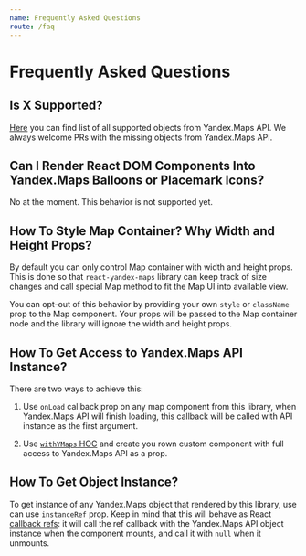 ```yaml
---
name: Frequently Asked Questions
route: /faq
---
```


# Frequently Asked Questions

## Is X Supported?

[Here][] you can find list of all supported objects from Yandex.Maps API. We
always welcome PRs with the missing objects from Yandex.Maps API.

[here]: /#what-is-supported

## Can I Render React DOM Components Into Yandex.Maps Balloons or Placemark Icons?

No at the moment. This behavior is not supported yet.

## How To Style Map Container? Why Width and Height Props?

By default you can only control Map container with width and height props. This
is done so that `react-yandex-maps` library can keep track of size changes and
call special Map method to fit the Map UI into available view.

You can opt-out of this behavior by providing your own `style` or `className`
prop to the Map component. Your props will be passed to the Map container node
and the library will ignore the width and height props.

## How To Get Access to Yandex.Maps API Instance?

There are two ways to achieve this:

1. Use `onLoad` callback prop on any map component from this library, when
   Yandex.Maps API will finish loading, this callback will be called with API
   instance as the first argument.

2. Use [`withYMaps` HOC][withymaps] and create you rown custom component with
   full access to Yandex.Maps API as a prop.

[withymaps]: /provider-consumer/with-ymaps-hoc

## How To Get Object Instance?

To get instance of any Yandex.Maps object that rendered by this library, use can
use `instanceRef` prop. Keep in mind that this will behave as React [callback
refs][]: it will call the ref callback with the Yandex.Maps API object instance
when the component mounts, and call it with `null` when it unmounts.

[callback refs]: https://reactjs.org/docs/refs-and-the-dom.html#callback-refs
